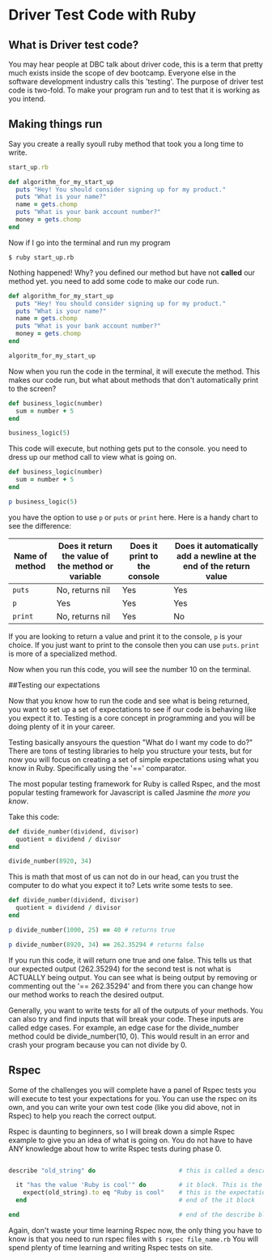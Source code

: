 # Driver Test Code with Ruby

## What is Driver test code?

You may hear people at DBC talk about driver code, this is a term that pretty much exists inside the scope of dev bootcamp. Everyone else in the software development industry calls this 'testing'. The purpose of driver test code is two-fold. To make your program run and to test that it is working as you intend.

## Making things run

Say you create a really syoull ruby method that took you a long time to write.

```ruby
start_up.rb

def algorithm_for_my_start_up
  puts "Hey! You should consider signing up for my product."
  puts "What is your name?"
  name = gets.chomp
  puts "What is your bank account number?"
  money = gets.chomp
end
```
Now if I go into the terminal and run my program

```shell
$ ruby start_up.rb
```
Nothing happened! Why? you defined our method but have not __called__ our method yet. you need to add some code to make our code run.

```ruby
def algorithm_for_my_start_up
  puts "Hey! You should consider signing up for my product."
  puts "What is your name?"
  name = gets.chomp
  puts "What is your bank account number?"
  money = gets.chomp
end

algoritm_for_my_start_up
```

Now when you run the code in the terminal, it will execute the method. This makes our code run, but what about methods that don't automatically print to the screen?

```ruby
def business_logic(number)
  sum = number + 5
end

business_logic(5)
```

This code will execute, but nothing gets put to the console. you need to dress up our method call to view what is going on.

```ruby
def business_logic(number)
  sum = number + 5
end

p business_logic(5)
```

you have the option to use `p` or `puts` or `print` here. Here is a handy chart to see the difference:

| Name of method | Does it return the value of the method or variable | Does it print to the console | Does it automatically add a newline at the end of the return value |
|---------------|-------------------------------------------------------|-----------------------------|------------------------------------------------------------------------------|
| `puts`   |  No, returns nil |  Yes  | Yes |
| `p`      | Yes | Yes | Yes |
| `print` | No, returns nil | Yes | No |

If you are looking to return a value and print it to the console, `p` is your choice. If you just want to print to the console then you can use `puts`. `print` is more of a specialized method.

Now when you run this code, you will see the number 10 on the terminal.

##Testing our expectations

Now that you know how to run the code and see what is being returned, you want to set up a set of expectations to see if our code is behaving like you expect it to. Testing is a core concept in programming and you will be doing plenty of it in your career.

Testing basically ansyours the question "What do I want my code to do?" There are tons of testing libraries to help you structure your tests, but for now you will focus on creating a set of simple expectations using what you know in Ruby. Specifically using the '==' comparator.

The most popular testing framework for Ruby is called Rspec, and the most popular testing framework for Javascript is called Jasmine *the more you know*.

Take this code:

```ruby
def divide_number(dividend, divisor)
  quotient = dividend / divisor
end

divide_number(8920, 34)
```

This is math that most of us can not do in our head, can you trust the computer to do what you expect it to? Lets write some tests to see.

```ruby
def divide_number(dividend, divisor)
  quotient = dividend / divisor
end

p divide_number(1000, 25) == 40 # returns true

p divide_number(8920, 34) == 262.35294 # returns false

```

If you run this code, it will return one true and one false. This tells us that our expected output (262.35294) for the second test is not what is ACTUALLY being output. You can see what is being output by removing or commenting out the '== 262.35294' and from there you can change how our method works to reach the desired output.

Generally, you want to write tests for all of the outputs of your methods. You can also try and find inputs that will break your code. These inputs are called edge cases. For example, an edge case for the divide_number method could be divide_number(10, 0). This would result in an error and crash your program because you can not divide by 0.

## Rspec

Some of the challenges you will complete have a panel of Rspec tests you will execute to test your expectations for you. You can use the rspec on its own, and you can write your own test code (like you did above, not in Rspec) to help you reach the correct output.

Rspec is daunting to beginners, so I will break down a simple Rspec example to give you an idea of what is going on. You do not have to have ANY knowledge about how to write Rspec tests during phase 0.

```ruby

describe "old_string" do                       # this is called a describe block. It allows us to encapsulate different responsibilities of tests. you can assume that everything betyouen this do..end will have to do with the variable old_string.

  it "has the value 'Ruby is cool'" do         # it block. This is the start of the test. you can write a string to describe what this test is going to be testing. In this case you want old_string to have the value of 'Ruby is cool'.
    expect(old_string).to eq "Ruby is cool"    # this is the expectation. Code gets executed inside the expect method and the output is compared to the string "Ruby is cool". There are many ways you can compare like .to eq, .to be, .to not_be etc.
  end                                          # end of the it block

end                                            # end of the describe block
```

Again, don't waste your time learning Rspec now, the only thing you have to know is that you need to run rspec files with `$ rspec file_name.rb` You will spend plenty of time learning and writing Rspec tests on site.
